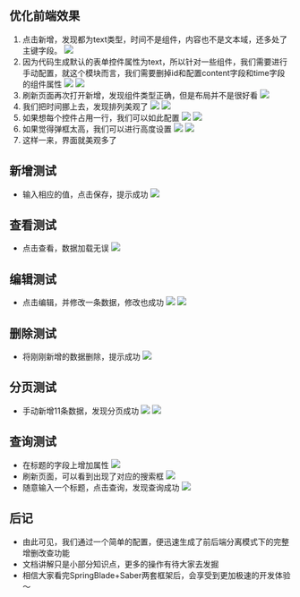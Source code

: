 ## 优化前端效果
1. 点击新增，发现都为text类型，时间不是组件，内容也不是文本域，还多处了主键字段。
![](../images/screenshot_1569591462949.png)
2. 因为代码生成默认的表单控件属性为text，所以针对一些组件，我们需要进行手动配置，就这个模块而言，我们需要删掉id和配置content字段和time字段的组件属性
![](../images/screenshot_1569591149587.png)
![](../images/screenshot_1569591235687.png)
3. 刷新页面再次打开新增，发现组件类型正确，但是布局并不是很好看
![](../images/screenshot_1569591502966.png)
4. 我们把时间挪上去，发现排列美观了
![](../images/screenshot_1569591540797.png)
![](../images/screenshot_1569591558224.png)
5. 如果想每个控件占用一行，我们可以如此配置
![](../images/screenshot_1569591596918.png)
![](../images/screenshot_1569591607965.png)
6. 如果觉得弹框太高，我们可以进行高度设置
![](../images/screenshot_1569591662888.png)
![](../images/screenshot_1569591678975.png)
7. 这样一来，界面就美观多了

## 新增测试
* 输入相应的值，点击保存，提示成功
![](../images/screenshot_1569591745739.png)

## 查看测试
* 点击查看，数据加载无误
![](../images/screenshot_1569591790807.png)

## 编辑测试
* 点击编辑，并修改一条数据，修改也成功
![](../images/screenshot_1569591833037.png)
![](../images/screenshot_1569591842284.png)

## 删除测试
* 将刚刚新增的数据删除，提示成功
![](../images/screenshot_1569591875604.png)

## 分页测试
* 手动新增11条数据，发现分页成功
![](../images/screenshot_1569591996889.png)
![](../images/screenshot_1569592015751.png)

## 查询测试
* 在标题的字段上增加属性
![](../images/screenshot_1569592052841.png)
* 刷新页面，可以看到出现了对应的搜索框
![](../images/screenshot_1569592081876.png)
* 随意输入一个标题，点击查询，发现查询成功
![](../images/screenshot_1569592109428.png)

## 后记
* 由此可见，我们通过一个简单的配置，便迅速生成了前后端分离模式下的完整增删改查功能
* 文档讲解只是小部分知识点，更多的操作有待大家去发掘
* 相信大家看完SpringBlade+Saber两套框架后，会享受到更加极速的开发体验～

